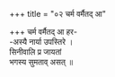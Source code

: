 +++
title = "०२ चर्म वर्मैतद् आ"

+++
चर्म वर्मैतद् आ हर-  
-अस्यै नार्या उपस्तिरे ।  
सिनीवालि प्र जायतां  
भगस्य सुमताव् असत् ॥
